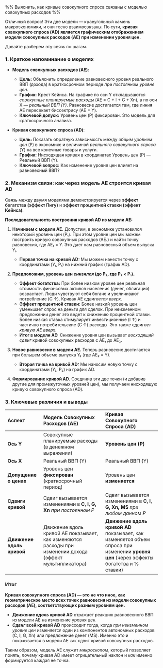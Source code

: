 %% Выяснить, как кривые совокупного спроса связаны с моделью совокупных расходов %%

Отличный вопрос! Эти две модели — краеугольный камень макроэкономики, и они тесно взаимосвязаны. По сути, **кривая совокупного спроса (AD) является графическим отображением модели совокупных расходов (AE) при изменении уровня цен.**

Давайте разберем эту связь по шагам.

### 1. Краткое напоминание о моделях

*   **Модель совокупных расходов (AE)**:
    *   **Цель:** Объяснить определение равновесного уровня реального ВВП (дохода) в краткосрочном периоде *при постоянном уровне цен*.
    *   **График:** Крест Кейнса. На графике по оси Y откладываются *совокупные планируемые расходы* (AE = C + I + G + Xn), а по оси X — *реальный ВВП (Y)*. Равновесие достигается там, где линия AE пересекает биссектрису (AE = Y).
    *   **Ключевой допуск:** Уровень цен (P) фиксирован. Это модель для краткосрочного анализа.

*   **Кривая совокупного спроса (AD)**:
    *   **Цель:** Показать обратную зависимость между *общим уровнем цен* (P) в экономике и величиной *реального совокупного спроса* (Y) на все конечные товары и услуги.
    *   **График:** Нисходящая кривая в координатах Уровень цен (P) — Реальный ВВП (Y).
    *   **Ключевой вопрос:** Как изменение уровня цен влияет на равновесный ВВП?

### 2. Механизм связи: как через модель AE строится кривая AD

Связь между двумя моделями демонстрируется через **эффект богатства (эффект Пигу)** и **эффект процентной ставки (эффект Кейнса)**.

**Последовательность построения кривой AD из модели AE:**

1.  **Начинаем с модели AE.** Допустим, в экономике установился некоторый уровень цен (P₁). При этом уровне цен мы можем построить кривую совокупных расходов (AE₁) и найти точку равновесия, где AE₁ = Y. Это дает нам равновесный объем выпуска Y₁.
    *   **Первая точка на кривой AD:** Мы можем нанести точку с координатами (Y₁, P₁) на нижний график (график AD).

2.  **Предположим, уровень цен *снизился* (до P₂, где P₂ < P₁).**
    *   **Эффект богатства:** При более низком уровне цен реальная стоимость финансовых активов населения (денег, облигаций) возрастает. Люди чувствуют себя богаче и увеличивают потребление (C ↑). Кривая AE *сдвигается вверх*.
    *   **Эффект процентной ставки:** Более низкий уровень цен уменьшает спрос на деньги для сделок. При неизменном предложении денег это ведет к снижению процентной ставки. Более низкая ставка стимулирует инвестиционные (I ↑) и частично потребительские (C ↑) расходы. Это также *сдвигает кривую AE вверх*.
    *   **Итог в модели AE:** Снижение уровня цен вызывает *восходящий сдвиг* кривой совокупных расходов с AE₁ до AE₂.

3.  **Новое равновесие в модели AE.** Теперь равновесие достигается при большем объеме выпуска Y₂ (где AE₂ = Y).
    *   **Вторая точка на кривой AD:** Мы наносим новую точку с координатами (Y₂, P₂) на график AD.

4.  **Формирование кривой AD.** Соединив эти две точки (и добавив другие для промежуточных уровней цен), мы получаем нисходящую кривую совокупного спроса (AD).



### 3. Ключевые различия и выводы

| Аспект | Модель Совокупных Расходов (AE) | Кривая Совокупного Спроса (AD) |
| :--- | :--- | :--- |
| **Ось Y** | Совокупные планируемые расходы (в денежном выражении) | **Уровень цен (P)** |
| **Ось X** | Реальный ВВП (Y) | Реальный ВВП (Y) |
| **Допущение о ценах** | Уровень цен **фиксирован** (краткосрочный период) | Уровень цен **изменяется** |
| **Сдвиги кривой** | Сдвиг вызывается изменениями в **C, I, G, Xn** *при постоянном P* | Сдвиг вызывается изменениями в **C, I, G, Xn, MS** *при любом данном P* |
| **Движение вдоль кривой** | Движение вдоль кривой AE показывает, как изменяются расходы при изменении дохода (эффект мультипликатора) | **Движение вдоль кривой AD** показывает, как изменяется объем спроса при изменении **уровня цен** (через эффекты богатства и % ставки) |

### Итог

**Кривая совокупного спроса (AD) — это не что иное, как геометрическое место всех точек равновесия из модели совокупных расходов (AE), соответствующих разным уровням цен.**

*   **Движение *вдоль* кривой AD** отражает реакцию равновесного ВВП из модели AE на изменение уровня цен.
*   ***Сдвиг* всей кривой AD** происходит тогда, когда *при неизменном уровне цен* изменяется один из компонентов автономных расходов (C, I, G, Xn) или предложение денег (MS). Именно это и показывается в модели AE как сдвиг кривой совокупных расходов.

Таким образом, модель AE служит *микроскопом*, который позволяет понять, *почему* кривая AD имеет отрицательный наклон и *как* именно формируется каждая ее точка.